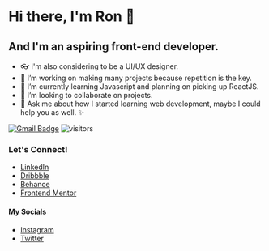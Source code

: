 # Hi there, I'm Ron 👋

## And I'm an aspiring front-end developer.

- 👓 I'm also considering to be a UI/UX designer.
- 🔭 I’m working on making many projects because repetition is the key.
- 🌱 I’m currently learning Javascript and planning on picking up ReactJS.
- 👯 I’m looking to collaborate on projects.
- 💬 Ask me about how I started learning web development, maybe I could help you as well. ✨
<!-- - 😄 Pronouns: He/His
- 🤔 I’m looking for help with ... -->

[![Gmail Badge](https://img.shields.io/badge/-rptoyhacao@gmail.com-c14438?style=flat-square&logo=Gmail&logoColor=white&link=mailto:rptoyhacao@gmail.com)](mailto:rptoyhacao@gmail.com)
![visitors](https://visitor-badge.glitch.me/badge?page_id=rontoyhacao.visitor-badge)

### Let's Connect!
- [LinkedIn](https://www.linkedin.com/in/rontoyhacao)
- [Dribbble](https://dribbble.com/rontoyhacao)
- [Behance](https://www.behance.net/rontoyhacao)
- [Frontend Mentor](https://www.frontendmentor.io/profile/rontoyhacao)

#### My Socials
- [Instagram](https://www.instagram.com/rontoyhacao/)
- [Twitter](https://twitter.com/rontoyhacao)
<!-- <img align="right" src="https://github-readme-stats.vercel.app/api?username=rontoyhacao&show_icons=true&hide_border=true"> -->

<!--
**rontoyhacao/rontoyhacao** is a ✨ _special_ ✨ repository because its `README.md` (this file) appears on your GitHub profile.


-->
